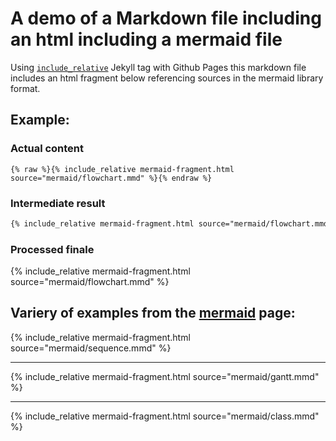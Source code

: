 # A demo of a Markdown file including an html including a mermaid file
Using [`include_relative`](https://jekyllrb.com/docs/includes/) Jekyll tag with Github Pages this markdown file includes an html fragment below referencing sources in the mermaid library format.

## Example:
### Actual content
```Liquid
{% raw %}{% include_relative mermaid-fragment.html source="mermaid/flowchart.mmd" %}{% endraw %}
```
### Intermediate result
```html
{% include_relative mermaid-fragment.html source="mermaid/flowchart.mmd" %}
```
### Processed finale
{% include_relative mermaid-fragment.html source="mermaid/flowchart.mmd" %}

## Variery of examples from the [mermaid](https://github.com/knsv/mermaid) page:
{% include_relative mermaid-fragment.html source="mermaid/sequence.mmd" %}
***
{% include_relative mermaid-fragment.html source="mermaid/gantt.mmd" %}
***
{% include_relative mermaid-fragment.html source="mermaid/class.mmd" %}
